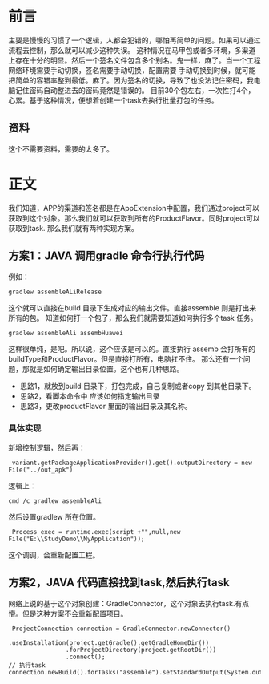 # 前言
主要是慢慢的习惯了一个逻辑，人都会犯错的，哪怕再简单的问题。如果可以通过流程去控制，那么就可以减少这种失误。
这种情况在马甲包或者多环境，多渠道上存在十分的明显。然后一个签名文件包含多个别名。鬼一样，麻了。当一个工程网络环境需要手动切换，签名需要手动切换，配置需要
手动切换到时候，就可能把简单的容错率整到最低。麻了。因为签名的切换，导致了也没法记住密码，我电脑记住密码自动整进去的密码竟然是错误的。
目前30个包左右，一次性打4个，心累。基于这种情况，便想着创建一个task去执行批量打包的任务。
## 资料
这个不需要资料，需要的太多了。
# 正文
我们知道，APP的渠道和签名都是在AppExtension中配置，我们通过project可以获取到这个对象。那么我们就可以获取到所有的ProductFlavor。同时project可以获取到task.
那么我们就有两种实现方案。
## 方案1：JAVA 调用gradle 命令行执行代码
例如：
```aidl
gradlew assembleALiRelease 
```
这个就可以直接在build 目录下生成对应的输出文件。直接assemble 则是打出来所有的包。
知道如何打一个包了，那么我们就需要知道如何执行多个task 任务。
````aidl
gradlew assembleAli assembHuawei
````
这样很单纯，是吧。所以说，这个应该是可以的。直接执行 assemb 会打所有的buildType和ProductFlavor。但是直接打所有，电脑扛不住。
那么还有一个问题，那就是如何确定输出目录位置。这个也有几种思路。
* 思路1，就放到build 目录下，打包完成，自己复制或者copy 到其他目录下。
* 思路2，看脚本命令中 应该如何指定输出目录
* 思路3，更改productFlavor 里面的输出目录及其名称。
### 具体实现
新增控制逻辑，然后再：
````aidl
 variant.getPackageApplicationProvider().get().outputDirectory = new File("../out_apk")
````
逻辑上：
````aidl
cmd /c gradlew assembleAli 
````
然后设置gradlew 所在位置。
````aidl
 Process exec = runtime.exec(script +"",null,new File("E:\\StudyDemo\\MyApplication"));
````
这个调调，会重新配置工程。 
## 方案2，JAVA 代码直接找到task,然后执行task 
网络上说的基于这个对象创建：GradleConnector，这个对象去执行task.有点懵。但是这种方案不会重新配置项目。
````aidl
 ProjectConnection connection = GradleConnector.newConnector()
                .useInstallation(project.getGradle().getGradleHomeDir())
                .forProjectDirectory(project.getRootDir())
                .connect();
// 执行task                 
connection.newBuild().forTasks("assemble").setStandardOutput(System.out).run(); 
````